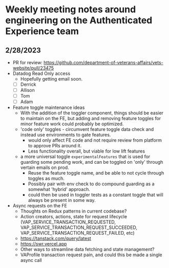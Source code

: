 # Weekly meeting notes around engineering on the Authenticated Experience team

## 2/28/2023

- PR for review: https://github.com/department-of-veterans-affairs/vets-website/pull/23475
- Datadog Read Only access
	- Hopefully getting email soon.
	 - [ ] Derrick
	 - [ ] Allison
	 - [ ] Tom
	 - [ ] Adam
- Feature toggle maintenance ideas
	- With the addition of the toggler component, things should be easier to maintain on the FE, but adding and removing feature toggles for minor feature work could probably be optimized.
	- 'code only' toggles - circumvent feature toggle data check and instead use environments to gate features. 
		- would only affect FE code and not require review from platform to approve PRs around it.
		- Less functionality overall, but viable for low lift features
	- a more universal toggle `experimentalFeatures`  that is used for guarding some pending work, and can be toggled on 'only' through vertain emails on prod.
		- Reuse the feature toggle name, and be able to not cycle through toggles as much.
		- Possibly pair with env check to do compound guarding as a somewhat 'hybrid' approach.
		- could then be used in toggler tests as a constant toggle that will always be present in some way.
- Async requests on the FE
  - Thoughts on Redux patterns in current codebase?
  - Action creators, actions, state for request lifecycle (VAP_SERVICE_TRANSACTION_REQUESTED, VAP_SERVICE_TRANSACTION_REQUEST_SUCCEEDED, VAP_SERVICE_TRANSACTION_REQUEST_FAILED, etc)
  - https://tanstack.com/query/latest
  - https://swr.vercel.app
  - Other ways to streamline data fetching and state management?
  - VAProfile transaction request pain, and could this be made a single async call
      
